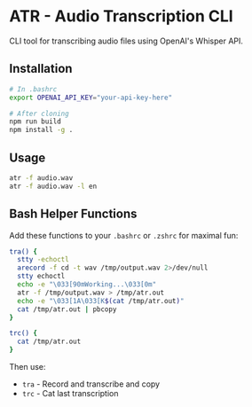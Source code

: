 # ATR - Audio Transcription CLI

CLI tool for transcribing audio files using OpenAI's Whisper API.

## Installation

```bash
# In .bashrc
export OPENAI_API_KEY="your-api-key-here"

# After cloning
npm run build
npm install -g .
```

## Usage

```bash
atr -f audio.wav
atr -f audio.wav -l en
```

## Bash Helper Functions

Add these functions to your `.bashrc` or `.zshrc` for maximal fun:

```bash
tra() {
  stty -echoctl
  arecord -f cd -t wav /tmp/output.wav 2>/dev/null
  stty echoctl
  echo -e "\033[90mWorking...\033[0m"
  atr -f /tmp/output.wav > /tmp/atr.out
  echo -e "\033[1A\033[K$(cat /tmp/atr.out)"
  cat /tmp/atr.out | pbcopy
}

trc() {
  cat /tmp/atr.out
}
```

Then use:
- `tra` - Record and transcribe and copy
- `trc` - Cat last transcription
